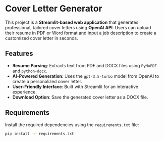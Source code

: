 # Cover Letter Generator

This project is a **Streamlit-based web application** that generates professional, tailored cover letters using **OpenAI API**. Users can upload their resume in PDF or Word format and input a job description to create a customized cover letter in seconds.

## Features
- **Resume Parsing**: Extracts text from PDF and DOCX files using `PyMuPDF` and `python-docx`.
- **AI-Powered Generation**: Uses the `gpt-3.5-turbo` model from OpenAI to create a personalized cover letter.
- **User-Friendly Interface**: Built with Streamlit for an interactive experience.
- **Download Option**: Save the generated cover letter as a DOCX file.

## Requirements
Install the required dependencies using the `requirements.txt` file:
```bash
pip install -r requirements.txt
